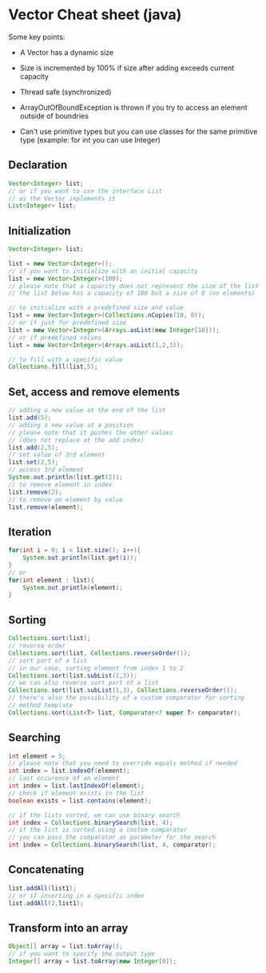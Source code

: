 # Vector Cheat sheet (java)

Some key points:

- A Vector has a dynamic size

- Size is incremented by 100% if size after adding exceeds current capacity

- Thread safe (synchronized)

- ArrayOutOfBoundException is thrown if you try to access an element outside of boundries

- Can't use primitive types but you can use classes for the same primitive type (example: for int you can use Integer)

## Declaration

```java
Vector<Integer> list;
// or if you want to use the interface List 
// as the Vector implements it
List<Integer> list;
```

## Initialization

```java
Vector<Integer> list;

list = new Vector<Integer>();
// if you want to initialize with an initial capacity
list = new Vector<Integer>(100);
// please note that a capacity does not represent the size of the list
// the list below has a capacity of 100 but a size of 0 (no elements)

// to initialize with a predefined size and value
list = new Vector<Integer>(Collections.nCopies(10, 0));
// or if just for predefined size
list = new Vector<Integer>(Arrays.asList(new Integer[10]));
// or if predefined values
list = new Vector<Integer>(Arrays.asList(1,2,3));

// to fill with a specific value
Collections.fill(list,5);
```

## Set, access and remove elements

```java
// adding a new value at the end of the list
list.add(5);
// adding a new value at a position
// please note that it pushes the other values
// (does not replace at the add index)
list.add(2,5);
// set value of 3rd element
list.set(2,5);
// access 3rd element
System.out.println(list.get(2));
// to remove element in index
list.remove(2);
// to remove an element by value
list.remove(element);
```

## Iteration

```java
for(int i = 0; i < list.size(); i++){
    System.out.println(list.get(i));
}
// or
for(int element : list){
    System.out.println(element);
}
```

## Sorting

```java
Collections.sort(list);
// reverse order
Collections.sort(list, Collections.reverseOrder());
// sort part of a list
// in our case, sorting element from index 1 to 2
Collections.sort(list.subList(1,3));
// we can also reverse sort part of a list
Collections.sort(list.subList(1,3), Collections.reverseOrder());
// there's also the possibility of a custom comparator for sorting
// method template
Collections.sort(List<T> list, Comparator<? super T> comparator);
```

## Searching

```java
int element = 5;
// please note that you need to override equals method if needed
int index = list.indexOf(element);
// last occurence of an element
int index = list.lastIndexOf(element);
// check if element exists in the list
boolean exists = list.contains(element);

// if the lists sorted, we can use binary search
int index = Collections.binarySearch(list, 4);
// if the list is sorted using a custom comparator
// you can pass the comparator as parameter for the search
int index = Collections.binarySearch(list, 4, comparator);
```

## Concatenating

```java
list.addAll(list1);
// or if inserting in a specific index
list.addAll(2,list1);
```

## Transform into an array

```java
Object[] array = list.toArray(); 
// if you want to specify the output type
Integer[] array = list.toArray(new Integer[0]); 
```
